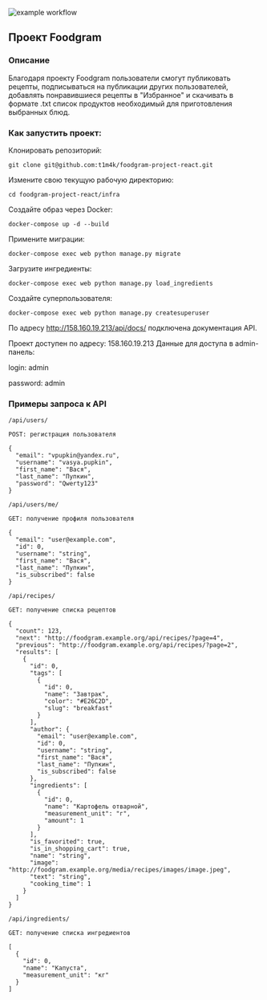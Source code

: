 ![example workflow](https://github.com/t1m4k/yamdb_final/actions/workflows/yamdb_workflow.yml/badge.svg)

## Проект Foodgram

### Описание
Благодаря проекту Foodgram пользователи смогут публиковать рецепты, подписываться на публикации других пользователей, добавлять понравившиеся рецепты в "Избранное" и скачивать в формате .txt список продуктов необходимый для приготовления выбранных блюд. 

### Как запустить проект:

Клонировать репозиторий:

```
git clone git@github.com:t1m4k/foodgram-project-react.git
```

Измените свою текущую рабочую директорию:

```
cd foodgram-project-react/infra
```

Создайте образ через Docker:

```
docker-compose up -d --build
```

Примените миграции:

```
docker-compose exec web python manage.py migrate
```

Загрузите ингредиенты:

```
docker-compose exec web python manage.py load_ingredients
```

Создайте суперпользователя:

```
docker-compose exec web python manage.py createsuperuser
```

По адресу http://158.160.19.213/api/docs/ подключена документация API.

Проект доступен по адресу: 158.160.19.213
Данные для доступа в admin-панель:

login: admin

password: admin


### Примеры запроса к API

```
/api/users/
```
```
POST: регистрация пользователя

{
  "email": "vpupkin@yandex.ru",
  "username": "vasya.pupkin",
  "first_name": "Вася",
  "last_name": "Пупкин",
  "password": "Qwerty123"
}
```
```
/api/users/me/
```
```
GET: получение профиля пользователя

{
  "email": "user@example.com",
  "id": 0,
  "username": "string",
  "first_name": "Вася",
  "last_name": "Пупкин",
  "is_subscribed": false
}
```
```
/api/recipes/
```
```
GET: получение списка рецептов

{
  "count": 123,
  "next": "http://foodgram.example.org/api/recipes/?page=4",
  "previous": "http://foodgram.example.org/api/recipes/?page=2",
  "results": [
    {
      "id": 0,
      "tags": [
        {
          "id": 0,
          "name": "Завтрак",
          "color": "#E26C2D",
          "slug": "breakfast"
        }
      ],
      "author": {
        "email": "user@example.com",
        "id": 0,
        "username": "string",
        "first_name": "Вася",
        "last_name": "Пупкин",
        "is_subscribed": false
      },
      "ingredients": [
        {
          "id": 0,
          "name": "Картофель отварной",
          "measurement_unit": "г",
          "amount": 1
        }
      ],
      "is_favorited": true,
      "is_in_shopping_cart": true,
      "name": "string",
      "image": "http://foodgram.example.org/media/recipes/images/image.jpeg",
      "text": "string",
      "cooking_time": 1
    }
  ]
}
```
```
/api/ingredients/
```
```
GET: получение списка ингредиентов

[
  {
    "id": 0,
    "name": "Капуста",
    "measurement_unit": "кг"
  }
]
```
